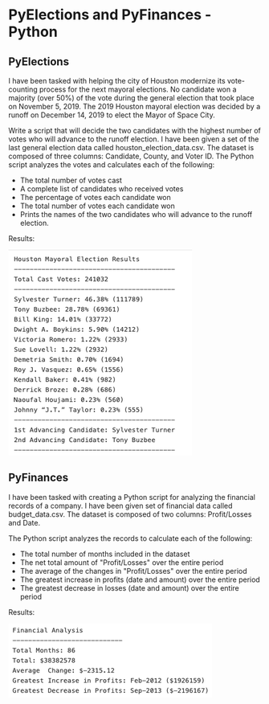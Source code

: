 # PyElections and PyFinances - Python

## PyElections
I have been tasked with helping the city of Houston modernize its vote-counting process for the next mayoral elections. No candidate won a majority (over 50%) of the vote during the general election that took place on November 5, 2019. The 2019 Houston mayoral election was decided by a runoff on December 14, 2019 to elect the Mayor of Space City. 

Write a script that will decide the two candidates with the highest number of votes who will advance to the runoff election. I have been given a set of the last general election data called houston_election_data.csv. The dataset is composed of three columns: Candidate, County, and Voter ID. The Python script analyzes the votes and calculates each of the following:
- The total number of votes cast
- A complete list of candidates who received votes
- The percentage of votes each candidate won
- The total number of votes each candidate won
- Prints the names of the two candidates who will advance to the runoff election.

Results:

![](/PyElections/Election_Results.png)


## PyFinances
I have been tasked with creating a Python script for analyzing the financial records of a company. I have been given set of financial data called budget_data.csv. The dataset is composed of two columns: Profit/Losses and Date. 

The Python script analyzes the records to calculate each of the following:
- The total number of months included in the dataset
- The net total amount of "Profit/Losses" over the entire period
- The average of the changes in "Profit/Losses" over the entire period
- The greatest increase in profits (date and amount) over the entire period
- The greatest decrease in losses (date and amount) over the entire period

Results:

![](/PyFinances/Finances_Results.png)
